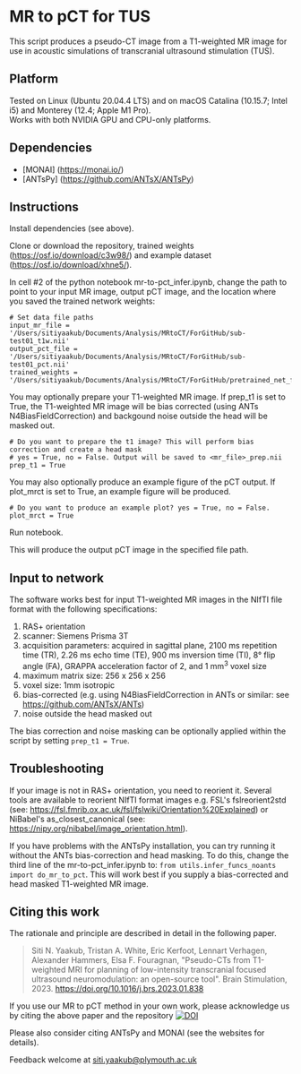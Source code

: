 # MR to pCT for TUS

This script produces a pseudo-CT image from a T1-weighted MR image for use in acoustic simulations of transcranial ultrasound stimulation (TUS).


## Platform

Tested on Linux (Ubuntu 20.04.4 LTS) and on macOS Catalina (10.15.7; Intel i5) and Monterey (12.4; Apple M1 Pro).  
Works with both NVIDIA GPU and CPU-only platforms.


## Dependencies

* [MONAI] (https://monai.io/)
* [ANTsPy] (https://github.com/ANTsX/ANTsPy)


## Instructions

Install dependencies (see above). 

Clone or download the repository, trained weights (https://osf.io/download/c3w98/) and example dataset (https://osf.io/download/xhne5/).

In cell #2 of the python notebook mr-to-pct_infer.ipynb, change the path to point to your input MR image, output pCT image, and the location where you saved the trained network weights:
```
# Set data file paths
input_mr_file = '/Users/sitiyaakub/Documents/Analysis/MRtoCT/ForGitHub/sub-test01_t1w.nii'
output_pct_file = '/Users/sitiyaakub/Documents/Analysis/MRtoCT/ForGitHub/sub-test01_pct.nii'
trained_weights = '/Users/sitiyaakub/Documents/Analysis/MRtoCT/ForGitHub/pretrained_net_final_20220825.pth'
```

You may optionally prepare your T1-weighted MR image. If prep_t1 is set to True, the T1-weighted MR image will be bias corrected (using ANTs N4BiasFieldCorrection) and backgound noise outside the head will be masked out.
```
# Do you want to prepare the t1 image? This will perform bias correction and create a head mask
# yes = True, no = False. Output will be saved to <mr_file>_prep.nii
prep_t1 = True
```

You may also optionally produce an example figure of the pCT output. If plot_mrct is set to True, an example figure will be produced. 
```
# Do you want to produce an example plot? yes = True, no = False. 
plot_mrct = True
```

Run notebook.

This will produce the output pCT image in the specified file path.


## Input to network

The software works best for input T1-weighted MR images in the NIfTI file format with the following specifications:
1) RAS+ orientation
2) scanner: Siemens Prisma 3T
3) acquisition parameters: acquired in sagittal plane, 2100 ms repetition time (TR), 2.26 ms echo time (TE), 900 ms inversion time (TI), 8° flip angle (FA), GRAPPA acceleration factor of 2, and 1 mm<sup>3</sup> voxel size
4) maximum matrix size: 256 x 256 x 256
5) voxel size: 1mm isotropic
6) bias-corrected (e.g. using N4BiasFieldCorrection in ANTs or similar: see https://github.com/ANTsX/ANTs)
7) noise outside the head masked out

The bias correction and noise masking can be optionally applied within the script by setting `prep_t1 = True`.

## Troubleshooting

If your image is not in RAS+ orientation, you need to reorient it. Several tools are available to reorient NIfTI format images e.g. FSL's fslreorient2std (see: https://fsl.fmrib.ox.ac.uk/fsl/fslwiki/Orientation%20Explained) or NiBabel's as_closest_canonical (see: https://nipy.org/nibabel/image_orientation.html).

If you have problems with the ANTsPy installation, you can try running it without the ANTs bias-correction and head masking. To do this, change the third line of the mr-to-pct_infer.ipynb to: `from utils.infer_funcs_noants import do_mr_to_pct`. 
This will work best if you supply a bias-corrected and head masked T1-weighted MR image.

## Citing this work

The rationale and principle are described in detail in the following paper.

>    Siti N. Yaakub, Tristan A. White, Eric Kerfoot, Lennart Verhagen, Alexander Hammers, Elsa F. Fouragnan, 
>    "Pseudo-CTs from T1-weighted MRI for planning of low-intensity transcranial focused ultrasound neuromodulation: an open-source tool". Brain Stimulation, 2023. https://doi.org/10.1016/j.brs.2023.01.838

If you use our MR to pCT method in your own work, please acknowledge us by citing the above paper and the repository [![DOI](https://zenodo.org/badge/463507314.svg)](https://zenodo.org/badge/latestdoi/463507314)

Please also consider citing ANTsPy and MONAI (see the websites for details).

Feedback welcome at siti.yaakub@plymouth.ac.uk
